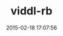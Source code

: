 ---
layout: post
title:  "viddl-rb"
repo:   "rb2k/viddl-rb"
date:   2015-02-18 17:07:56
gemurl: https://github.com/rb2k/viddl-rb
---